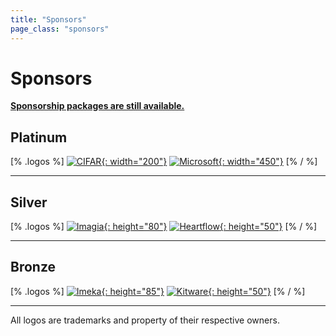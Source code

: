 ```yaml
---
title: "Sponsors"
page_class: "sponsors"
---
```


# Sponsors

[**Sponsorship packages are still available.**](/sponsorship-packages.html)

<!-- ## <span class="diamond">Diamond</span> -->

<!-- ---  -->

## <span class="platinum">Platinum</span>

[% .logos %]
[![CIFAR](/sponsors/cifar.png){: width="200"}](https://www.cifar.ca/)
[![Microsoft](/sponsors/microsoft.png){: width="450"}](https://www.microsoft.com/)
[% / %]

---

<!-- ## <span class="gold">Gold</span> -->

<!-- --- -->

## <span class="silver">Silver</span>
[% .logos %]
[![Imagia](/sponsors/imagia.png){: height="80"}](https://www.imagia.com/)
[![Heartflow](/sponsors/heartflow.png){: height="50"}](https://www.heartflow.com/)
[% / %]

---

## <span class="bronze">Bronze</span>
[% .logos %]
[![Imeka](/sponsors/imeka.png){: height="85"}](https://www.imeka.ca/)
[![Kitware](/sponsors/kitware.png){: height="50"}](https://www.kitware.com/)
[% / %]

---

<p class="small">
    All logos are trademarks and property of their respective owners.
</p>

